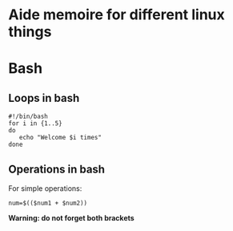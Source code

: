 Aide memoire for different linux things
================================================

# Bash

## Loops in bash

```
#!/bin/bash
for i in {1..5}
do
   echo "Welcome $i times"
done
```

## Operations in bash

For simple operations:

```
num=$(($num1 + $num2))
```

**Warning: do not forget both brackets**
